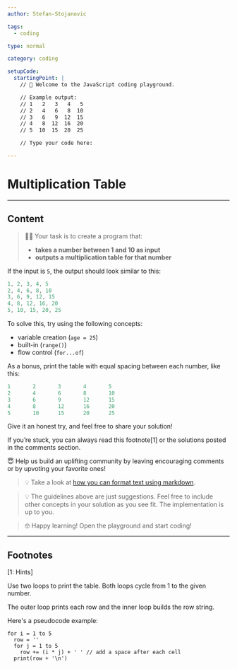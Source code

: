 ```yaml
---
author: Stefan-Stojanovic

tags:
  - coding

type: normal

category: coding

setupCode:
  startingPoint: |
    // 👋 Welcome to the JavaScript coding playground.

    // Example output: 
    // 1   2   3   4   5
    // 2   4   6   8  10
    // 3   6   9  12  15 
    // 4   8  12  16  20
    // 5  10  15  20  25

    // Type your code here:

---
```


# Multiplication Table

---

## Content

> 👩‍💻 Your task is to create a program that:
> - **takes a number between 1 and 10 as input**
> - **outputs a multiplication table for that number**

If the input is `5`, the output should look similar to this:
```javascript
1, 2, 3, 4, 5
2, 4, 6, 8, 10
3, 6, 9, 12, 15
4, 8, 12, 16, 20
5, 10, 15, 20, 25
```

To solve this, try using the following concepts:
- variable creation (`age = 25`)
- built-in (`range()`)
- flow control (`for...of`)

As a bonus, print the table with equal spacing between each number, like this:

```javascript
1       2       3       4       5
2       4       6       8       10
3       6       9       12      15
4       8       12      16      20
5       10      15      20      25
```

Give it an honest try, and feel free to share your solution!

If you’re stuck, you can always read this footnote[1] or the solutions posted in the comments section.

😇 Help us build an uplifting community by leaving encouraging comments or by upvoting your favorite ones!

> 💡 Take a look at [how you can format text using markdown](https://www.enki.com/glossary/general/markdown-formatting).

> 💡 The guidelines above are just suggestions. Feel free to include other concepts in your solution as you see fit. The implementation is up to you.

> 🤓 Happy learning! Open the playground and start coding!


---

## Footnotes

[1: Hints]

Use two loops to print the table. Both loops cycle from 1 to the given number.

The outer loop prints each row and the inner loop builds the row string.

Here's a pseudocode example:

```plain-text
for i = 1 to 5
  row = ''
  for j = 1 to 5
    row += (i * j) + ' ' // add a space after each cell
  print(row + '\n')
```
